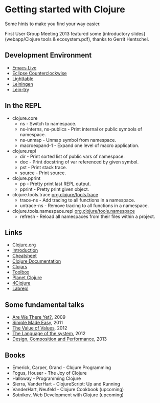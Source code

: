 # Getting started with Clojure

Some hints to make you find your way easier.

First User Group Meeting 2013 featured some [introductory slides](webapp/Clojure tools & ecosystem.pdf), thanks to Gerrit Hentschel.

## Development Environment

 * [Emacs Live](http://overtone.github.io/emacs-live/)
 * [Eclipse Counterclockwise](http://code.google.com/p/counterclockwise/)
 * [Lighttable](http://www.lighttable.com/)
 * [Leiningen](http://leiningen.org/)
 * [Lein-try](https://github.com/rkneufeld/lein-try)

## In the REPL

 * clojure.core
   * ns - Switch to namespace.
   * ns-interns, ns-publics - Print internal or public symbols of namespace.
   * ns-unmap - Unmap symbol from namespace.
   * macroexpand-1 - Expand one level of macro application.
 * clojure.repl
   * dir - Print sorted list of public vars of namespace.
   * doc - Print docstring of var referenced by given symbol.
   * pst - Print stack trace.
   * source - Print source.
 * clojure.pprint
   * pp - Pretty print last REPL output.
   * pprint - Pretty print given object.
 * clojure.tools.trace [org.clojure/tools.trace](https://github.com/clojure/tools.trace)
   * trace-ns - Add tracing to all functions in a namespace.
   * untrace-ns - Remove tracing to all functions in a namespace.
 * clojure.tools.namespace.repl [org.clojure/tools.namespace](https://github.com/clojure/tools.namespace)
   * refresh - Reload all namespaces from their files within a project.

## Links

 * [Clojure.org](http://clojure.org)
 * [Introduction](http://java.ociweb.com/mark/clojure/article.html)
 * [Cheatsheet](http://clojure.org/cheatsheet)
 * [Clojure Documentation](http://clojure-doc.org/)
 * [Clojars](https://clojars.org/)
 * [Toolbox](http://www.clojure-toolbox.com/)
 * [Planet Clojure](http://planet.clojure.in/)
 * [4Clojure](http://www.4clojure.com/)
 * [Labrepl](https://github.com/relevance/labrepl)
 
## Some fundamental talks

 * [Are We There Yet?](http://www.infoq.com/presentations/Are-We-There-Yet-Rich-Hickey), 2009
 * [Simple Made Easy](http://www.infoq.com/presentations/Simple-Made-Easy), 2011
 * [The Value of Values](http://www.infoq.com/presentations/Value-Values), 2012
 * [The Language of the system](http://www.youtube.com/watch?v=ROor6_NGIWU), 2012 
 * [Design, Composition and Performance](http://www.infoq.com/presentations/Design-Composition-Performance), 2013

 ## Books
 
 * Emerick, Carper, Grand - Clojure Programming
 * Fogus, Houser - The Joy of Clojure
 * Halloway - Programming Clojure
 * Sierra, VanderHart - ClojureScript: Up and Running
 * VanderHart, Neufeld - Clojure Cookbook (upcoming)
 * Sotnikov, Web Development with Clojure (upcoming)
 
